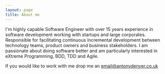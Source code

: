 ```yaml
---
layout: page
title: About me
---
```


I'm highly capable Software Engineer with over 15 years experience in software development working with
startups and large corporates. Responsible for facilitating continuous incremental development
between technology teams, product owners and business stakeholders. I am passionate about doing
software better and am particularly interested in eXtreme Programming, BDD, TDD and Agile.

If you would like to work with me drop me an <a href="mailto:email@antonydenyer.co.uk" title="Email me">
email@antonydenyer.co.uk
</a>

